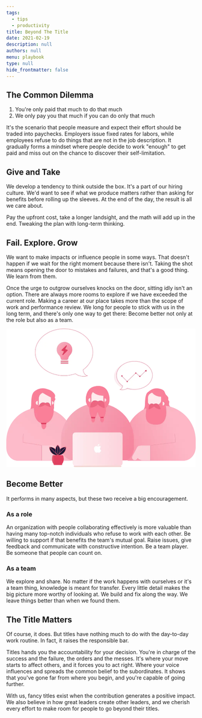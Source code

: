 ```yaml
---
tags: 
  - tips
  - productivity
title: Beyond The Title
date: 2021-02-19
description: null
authors: null
menu: playbook
type: null
hide_frontmatter: false
---
```


## The Common Dilemma
1. You're only paid that much to do that much
2. We only pay you that much if you can do only that much

It's the scenario that people measure and expect their effort should be traded into paychecks. Employers issue fixed rates for labors, while employees refuse to do things that are not in the job description. It gradually forms a mindset where people decide to work "enough" to get paid and miss out on the chance to discover their self-limitation.

## Give and Take
We develop a tendency to think outside the box. It's a part of our hiring culture. We'd want to see if what we produce matters rather than asking for benefits before rolling up the sleeves. At the end of the day, the result is all we care about.

Pay the upfront cost, take a longer landsight, and the math will add up in the end. Tweaking the plan with long-term thinking.

## Fail. Explore. Grow
We want to make impacts or influence people in some ways. That doesn't happen if we wait for the right moment because there isn't. Taking the shot means opening the door to mistakes and failures, and that's a good thing. We learn from them.

Once the urge to outgrow ourselves knocks on the door, sitting idly isn't an option. There are always more rooms to explore if we have exceeded the current role. Making a career at our place takes more than the scope of work and performance review. We long for people to stick with us in the long term, and there's only one way to get there: Become better not only at the role but also as a team.

![](assets/beyond-the-title_e4451267b269ff558c5138fc551830b1_md5.webp)

## Become Better
It performs in many aspects, but these two receive a big encouragement.

### As a role
An organization with people collaborating effectively is more valuable than having many top-notch individuals who refuse to work with each other. Be willing to support if that benefits the team's mutual goal. Raise issues, give feedback and communicate with constructive intention. Be a team player. Be someone that people can count on.

### As a team
We explore and share. No matter if the work happens with ourselves or it's a team thing, knowledge is meant for transfer. Every little detail makes the big picture more worthy of looking at. We build and fix along the way. We leave things better than when we found them.

## The Title Matters
Of course, it does. But titles have nothing much to do with the day-to-day work routine. In fact, it raises the responsible bar. 

Titles hands you the accountability for your decision. You're in charge of the success and the failure, the orders and the messes. It's where your move starts to affect others, and it forces you to act right. Where your voice influences and spreads the common belief to the subordinates. It shows that you've gone far from where you begin, and you're capable of going further.

With us, fancy titles exist when the contribution generates a positive impact. We also believe in how great leaders create other leaders, and we cherish every effort to make room for people to go beyond their titles.

